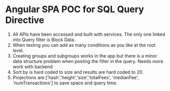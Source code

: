 # Angular SPA POC for SQL Query Directive
1. All APIs have been accessed and built with services. The only one linked into Query filter is Block Data.
2. When testing you can add as many conditions as you like at the root level.
3. Creating groups and subgroups works in the app but there is a minor data structure problem when posting the filter in the query. Needs more work with backend
4. Sort by is hard coded to size and results are hard coded to 20.
5. Projections are ['hash','height','size','totalFees', 'medianFee', 'numTransactions'] to save space and query time.
